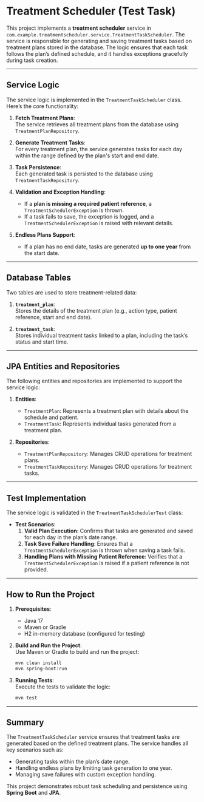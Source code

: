 
# Treatment Scheduler (Test Task)

This project implements a **treatment scheduler** service in `com.example.treatmentscheduler.service.TreatmentTaskScheduler`. The service is responsible for generating and saving treatment tasks based on treatment plans stored in the database. The logic ensures that each task follows the plan’s defined schedule, and it handles exceptions gracefully during task creation.

---

## **Service Logic**

The service logic is implemented in the `TreatmentTaskScheduler` class. Here’s the core functionality:

1. **Fetch Treatment Plans**:  
   The service retrieves all treatment plans from the database using `TreatmentPlanRepository`.

2. **Generate Treatment Tasks**:  
   For every treatment plan, the service generates tasks for each day within the range defined by the plan's start and end date.

3. **Task Persistence**:  
   Each generated task is persisted to the database using `TreatmentTaskRepository`.

4. **Validation and Exception Handling**:
    - If a **plan is missing a required patient reference**, a `TreatmentSchedulerException` is thrown.
    - If a task fails to save, the exception is logged, and a `TreatmentSchedulerException` is raised with relevant details.

5. **Endless Plans Support**:
    - If a plan has no end date, tasks are generated **up to one year** from the start date.

---

## **Database Tables**

Two tables are used to store treatment-related data:

1. **`treatment_plan`**:  
   Stores the details of the treatment plan (e.g., action type, patient reference, start and end date).

2. **`treatment_task`**:  
   Stores individual treatment tasks linked to a plan, including the task’s status and start time.

---

## **JPA Entities and Repositories**

The following entities and repositories are implemented to support the service logic:

1. **Entities**:
    - `TreatmentPlan`: Represents a treatment plan with details about the schedule and patient.
    - `TreatmentTask`: Represents individual tasks generated from a treatment plan.

2. **Repositories**:
    - `TreatmentPlanRepository`: Manages CRUD operations for treatment plans.
    - `TreatmentTaskRepository`: Manages CRUD operations for treatment tasks.

---

## **Test Implementation**

The service logic is validated in the `TreatmentTaskSchedulerTest` class:

- **Test Scenarios**:
    1. **Valid Plan Execution**: Confirms that tasks are generated and saved for each day in the plan’s date range.
    2. **Task Save Failure Handling**: Ensures that a `TreatmentSchedulerException` is thrown when saving a task fails.
    3. **Handling Plans with Missing Patient Reference**: Verifies that a `TreatmentSchedulerException` is raised if a patient reference is not provided.

---

## **How to Run the Project**

1. **Prerequisites**:
    - Java 17
    - Maven or Gradle
    - H2 in-memory database (configured for testing)

2. **Build and Run the Project**:  
   Use Maven or Gradle to build and run the project:

   ```bash
   mvn clean install
   mvn spring-boot:run
   ```

3. **Running Tests**:  
   Execute the tests to validate the logic:

   ```bash
   mvn test
   ```

---

## **Summary**

The `TreatmentTaskScheduler` service ensures that treatment tasks are generated based on the defined treatment plans. The service handles all key scenarios such as:
- Generating tasks within the plan’s date range.
- Handling endless plans by limiting task generation to one year.
- Managing save failures with custom exception handling.

This project demonstrates robust task scheduling and persistence using **Spring Boot** and **JPA**.
